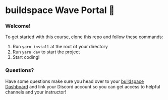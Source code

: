 # buildspace Wave Portal 👋 

### **Welcome!**
To get started with this course, clone this repo and follow these commands:

1. Run `yarn install` at the root of your directory
2. Run `yarn dev` to start the project
3. Start coding!

### **Questions?**
Have some questions make sure you head over to your [buildspace Dashboard](https://app.buildspace.so/courses/CO02cf0f1c-f996-4f50-9669-cf945ca3fb0b) and link your Discord account so you can get access to helpful channels and your instructor!